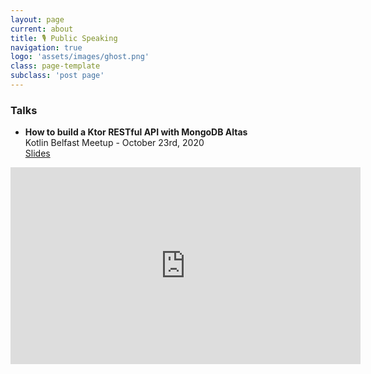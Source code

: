 ```yaml
---
layout: page
current: about
title: 🎙️ Public Speaking
navigation: true
logo: 'assets/images/ghost.png'
class: page-template
subclass: 'post page'
---
```


### Talks <a name="2020-talks"/>
- <b>How to build a Ktor RESTful API with MongoDB Altas</b> 
<br/>Kotlin Belfast Meetup - October 23rd, 2020
<br/>[Slides](https://speakerdeck.com/ianarbuckle/ktor-mongodb-altas-kotlinmeetup-pdf) 

<iframe width="560" height="315" src="https://www.youtube.com/embed/GV0rTcWGaR4" frameborder="0" allow="accelerometer; autoplay; clipboard-write; encrypted-media; gyroscope; picture-in-picture" allowfullscreen></iframe>

